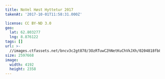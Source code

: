 ```yaml
---
title: NoVel Høst Hyttetur 2017
takenAt: '2017-10-01T11:58:31.000Z'

license: CC BY-ND 3.0
geo:
  lat: 62.803277
  lng: 8.876122
tags: []
url: >-
  //images.ctfassets.net/bncv3c2gt878/3OzRTuwC2hNetKuChVkJXh/0204818fb8d1bf6bbb181888c1fae02f/novel-hst-hyttetur-2017_36766774223_o
size: 2597668
image:
  width: 4192
  height: 2358
---
```

